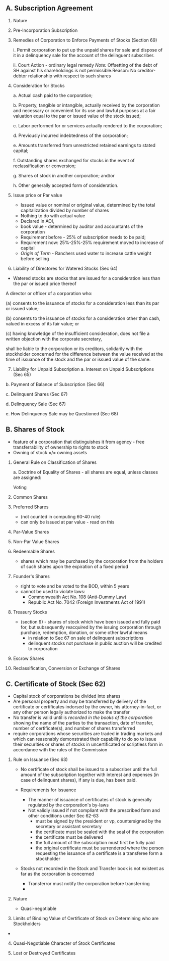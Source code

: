 ## A. Subscription Agreement

1. Nature
2. Pre-Incorporation Subscription
3. Remedies of Corporation to Enforce Payments of Stocks (Section 69)

    i. Permit corporation to put up the unpaid shares for sale and dispose of it in a delinquency sale for the account of the delinguent subscriber.

    ii. Court Action - ordinary legal remedy
*Note:* Offsetting of the debt of SH against his shareholdings is not permissible.Reason: No creditor-debtor relationship with respect to such shares

4. Consideration for Stocks

    a. Actual cash paid to the corporation;

    b. Property, tangible or intangible, actually received by the corporation and necessary or convenient for its use and lawful purposes at a fair valuation equal to the par or issued value of the stock issued;

    c. Labor performed for or services actually rendered to the corporation;

    d. Previously incurred indebtedness of the corporation;

    e. Amounts transferred from unrestricted retained earnings to stated capital; 

    f. Outstanding shares exchanged for stocks in the event of reclassification or conversion; 

    g. Shares of stock in another corporation; and/or 

    h. Other generally accepted form of consideration.

5. Issue price or Par value
    - Issued value or nominal or original value, determined by the total capitalization divided by number of shares
    - Nothing to do with actual value
    - Declared in AOI, 
    - book value - determined by auditor and accountants of the corporation
    - Requirement before - 25% of subscription needs to be paid;
    - Requirement now: 25%-25%-25% requirement moved to increase of capital
    - *Origin of Term* - Ranchers used water to increase cattle weight before selling

6. Liability of Directores for Watered Stocks (Sec 64)
- Watered stocks are stocks that are issued for a consideration less than the par or issued price thereof

A director or officer of a corporation who:

(a) consents to the issuance of stocks for a consideration less than its par or issued value;

(b) consents to the issuance of stocks for a consideration other than cash, valued in excess of its fair 
value; or 

(c) having knowledge of the insufficient consideration, does not file a written objection 
with the corporate secretary, 

shall be liable to the corporation or its creditors, solidarily with the stockholder concerned for the difference between the value received at the time of issuance of the stock and the par or issued value of the same.

7. Liability for Unpaid Subscription
a. Interest on Unpaid Subscriptions (Sec 65)

b. Payment of Balance of Subscription (Sec 66)

c. Delinquent Shares (Sec 67)

d. Delinquency Sale (Sec 67)

e. How Delinquency Sale may be Questioned (Sec 68)

## B. Shares of Stock
- feature of a corporation that distinguishes it from agency - free transferrability of ownership to rights to stock
- Owning of stock =/= owning assets
1. General Rule on Classification of Shares

    a. Doctrine of Equality of Shares - all shares are equal, 
    unless classes are assigned:

    Voting

2. Common Shares

3. Preferred Shares
    - (not counted in computing 60-40 rule)
    - can only be issued at par value
            - read on this

4. Par-Value Shares

5. Non-Par Value Shares

6. Redeemable Shares
    - shares which may be purchased by the corporation from the holders of such shares upon the expiration of a fixed period

7. Founder's Shares
    - right to vote and be voted to the BOD, within 5 years
    - cannot be used to violate laws:
        - Commonwealth Act No. 108 (Anti-Dummy Law)
        - Republic Act No. 7042 (Foreign Investments Act of 1991)

8. Treasury Stocks
    - (section 9) - shares of stock which have been issued and fully paid for, but subsequently reacquired by the issuing corporation through purchase, redemption, donation, or some other lawful means
        - in relation to Sec 67 on sale of delinquent subscriptions
        - delinquent stocks not purchase in public auction will be credited to corporation

9. Escrow Shares

10. Reclassification, Conversion or Exchange of Shares

## C. Certificate of Stock (Sec 62)
- Capital stock of corporations be divided into shares
- Are personal property and may be transferred by delivery of the certificate or certificates indorsed by the owner, his attorney-in-fact, or any other person legally authorized to make the transfer
- No transfer is valid until is *recorded in the books of the corporation* showing the name of the parties to the transaction, date of transfer, number of certificate(s), and number of shares transferred
- require corporations whose securities are traded in trading markets and which can reasonably demonstrated their capability to do so to issue their securities or shares of stocks in uncertificated or scriptless form in accordance with the rules of the Commission



1. Rule on Issuance (Sec 63)
    - No certificate of stock shall be issued to a subscriber until the full amount of the subscription together with interest and expenses (in case of delinquent shares), if any is due, has been paid.

    - Requirements for Issuance
        - The manner of issuance of certificates of stock is generally regulated by the corporation's by-laws
        - Not validly issued if not compliant with the prescribed form and other conditions under Sec 62-63
            - must be signed by the president or vp, countersigned by the secretary or assistant secretary
            - the certificate must be sealed with the seal of the corporation
            - the certificate must be delivered
            - the full amount of the subscription must first be fully paid
            - the original certificate must be surrendered where the person requesting the issuance of a certificate is a transferee form a stockholder

    - Stocks not recorded in the Stock and Transfer book is not existent as far as the corporation is concerned
        - Transferror must notify the corporation before transferring
        - 
2. Nature
    - Quasi-negotiable

3. Limits of Binding Value of Certificate of Stock on Determining who are Stockholders
- 
4. Quasi-Negotiable Character of Stock Certificates

5. Lost or Destroyed Certificates